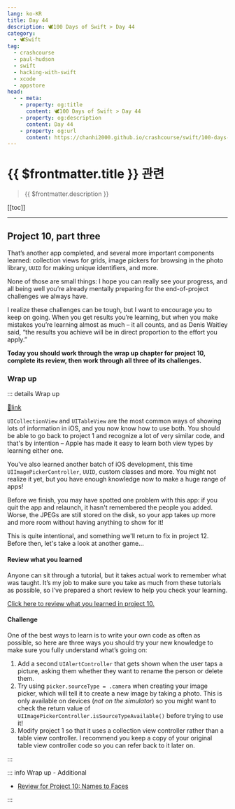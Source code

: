 ```yaml
---
lang: ko-KR
title: Day 44
description: 🕊️100 Days of Swift > Day 44
category:
  - 🕊️Swift
tag: 
  - crashcourse
  - paul-hudson
  - swift
  - hacking-with-swift
  - xcode
  - appstore
head:
  - - meta:
    - property: og:title
      content: 🕊️100 Days of Swift > Day 44
    - property: og:description
      content: Day 44
    - property: og:url
      content: https://chanhi2000.github.io/crashcourse/swift/100-days-of-swift/44.html
---
```


# {{ $frontmatter.title }} 관련

> {{ $frontmatter.description }}

[[toc]]

---

## Project 10, part three

That’s another app completed, and several more important components learned: collection views for grids, image pickers for browsing in the photo library, `UUID` for making unique identifiers, and more.

None of those are small things: I hope you can really see your progress, and all being well you’re already mentally preparing for the end-of-project challenges we always have.

I realize these challenges can be tough, but I want to encourage you to keep on going. When you get results you’re learning, but when you make mistakes you’re learning almost as much – it all counts, and as Denis Waitley said, “the results you achieve will be in direct proportion to the effort you apply.”

__Today you should work through the wrap up chapter for project 10, complete its review, then work through all three of its challenges.__

### Wrap up

::: details Wrap up

[📎link](https://hackingwithswift.com/read/10/7/wrap-up)

<VidStack src="youtube/kKpP62SCxo0" />

`UICollectionView` and `UITableView` are the most common ways of showing lots of information in iOS, and you now know how to use both. You should be able to go back to project 1 and recognize a lot of very similar code, and that's by intention – Apple has made it easy to learn both view types by learning either one.

You've also learned another batch of iOS development, this time `UIImagePickerController`, `UUID`, custom classes and more. You might not realize it yet, but you have enough knowledge now to make a huge range of apps!

Before we finish, you may have spotted one problem with this app: if you quit the app and relaunch, it hasn't remembered the people you added. Worse, the JPEGs are still stored on the disk, so your app takes up more and more room without having anything to show for it!

This is quite intentional, and something we'll return to fix in project 12. Before then, let's take a look at another game…

#### Review what you learned

Anyone can sit through a tutorial, but it takes actual work to remember what was taught. It’s my job to make sure you take as much from these tutorials as possible, so I’ve prepared a short review to help you check your learning.

[Click here to review what you learned in project 10.][project-10-names-to-faces]

#### Challenge

One of the best ways to learn is to write your own code as often as possible, so here are three ways you should try your new knowledge to make sure you fully understand what’s going on:

1. Add a second `UIAlertController` that gets shown when the user taps a picture, asking them whether they want to rename the person or delete them.
2. Try using `picker.sourceType = .camera` when creating your image picker, which will tell it to create a new image by taking a photo. This is only available on devices (_not on the simulator_) so you might want to check the return value of `UIImagePickerController.isSourceTypeAvailable()` before trying to use it!
3. Modify project 1 so that it uses a collection view controller rather than a table view controller. I recommend you keep a copy of your original table view controller code so you can refer back to it later on.

:::

::: info Wrap up - Additional

- [Review for Project 10: Names to Faces][project-10-names-to-faces]

:::


[project-10-names-to-faces]: https://hackingwithswift.com/review/hws/project-10-names-to-faces